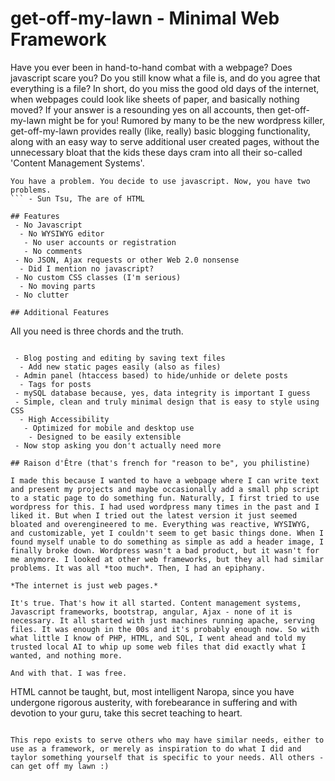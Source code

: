 # get-off-my-lawn - Minimal Web Framework

Have you ever been in hand-to-hand combat with a webpage? Does javascript scare you? Do you still know what a file is, and do you agree that everything is a file? In short, do you miss the good old days of the internet, when webpages could look like sheets of paper, and basically nothing moved? If your answer is a resounding yes on all accounts, then get-off-my-lawn might be for you! Rumored by many to be the new wordpress killer, get-off-my-lawn provides really (like, really) basic blogging functionality, along with an easy way to serve additional user created pages, without the unnecessary bloat that the kids these days cram into all their so-called 'Content Management Systems'.

```
You have a problem. You decide to use javascript. Now, you have two problems. 
``` - Sun Tsu, The are of HTML

## Features
 - No Javascript
  - No WYSIWYG editor
   - No user accounts or registration
   - No comments
 - No JSON, Ajax requests or other Web 2.0 nonsense
  - Did I mention no javascript?
 - No custom CSS classes (I'm serious)
  - No moving parts
 - No clutter
 
## Additional Features

```
All you need is three chords and the truth.
``` - Johnny Cash, when first presented with Angular JS

 - Blog posting and editing by saving text files
  - Add new static pages easily (also as files)
 - Admin panel (htaccess based) to hide/unhide or delete posts
  - Tags for posts
 - mySQL database because, yes, data integrity is important I guess
 - Simple, clean and truly minimal design that is easy to style using CSS
  - High Accessibility
   - Optimized for mobile and desktop use
    - Designed to be easily extensible
 - Now stop asking you don't actually need more
 
## Raison d'Être (that's french for "reason to be", you philistine)

I made this because I wanted to have a webpage where I can write text and present my projects and maybe occasionally add a small php script to a static page to do something fun. Naturally, I first tried to use wordpress for this. I had used wordpress many times in the past and I liked it. But when I tried out the latest version it just seemed bloated and overengineered to me. Everything was reactive, WYSIWYG, and customizable, yet I couldn't seem to get basic things done. When I found myself unable to do something as simple as add a header image, I finally broke down. Wordpress wasn't a bad product, but it wasn't for me anymore. I looked at other web frameworks, but they all had similar problems. It was all *too much*. Then, I had an epiphany.

*The internet is just web pages.*

It's true. That's how it all started. Content management systems, Javascript frameworks, bootstrap, angular, Ajax - none of it is necessary. It all started with just machines running apache, serving files. It was enough in the 00s and it's probably enough now. So with what little I know of PHP, HTML, and SQL, I went ahead and told my trusted local AI to whip up some web files that did exactly what I wanted, and nothing more.

And with that. I was free. 

```
HTML cannot be taught, but, most intelligent Naropa, since you have undergone rigorous austerity, with forebearance in suffering and with devotion to your guru, take this secret teaching to heart.
``` Tillopa at the bank of the Ganges, teaching his student Naropa about front-end development.

This repo exists to serve others who may have similar needs, either to use as a framework, or merely as inspiration to do what I did and taylor something yourself that is specific to your needs. All others - can get off my lawn :)

